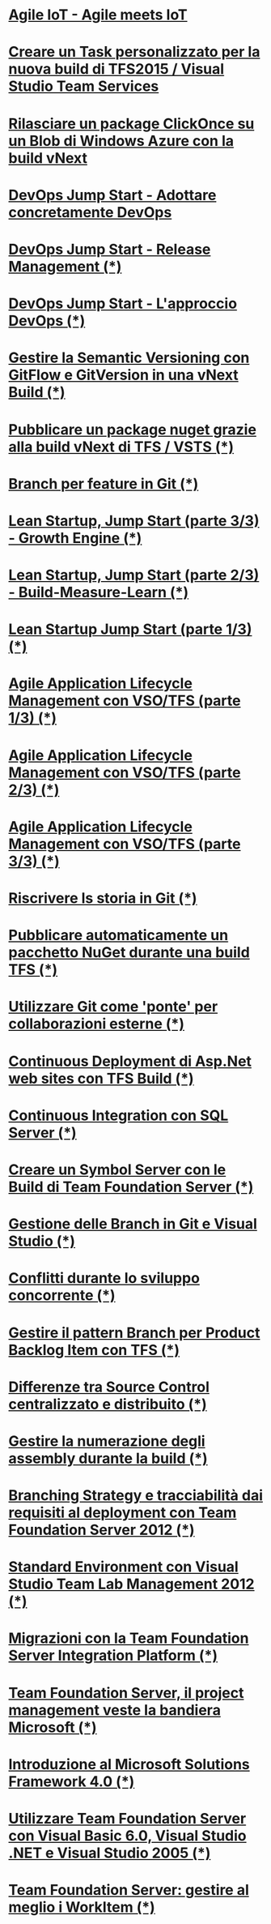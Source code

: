 ﻿# [Agile IoT - Agile meets IoT](AgileIOT.md)
# [Creare un Task personalizzato per la nuova build di TFS2015 / Visual Studio Team Services](CreareEstensioniPerBuild.md)
# [Rilasciare un package ClickOnce su un Blob di Windows Azure con la build vNext](DeployClickOnce.md)

# [DevOps Jump Start - Adottare concretamente DevOps](DevOps-JumpStart.md)

# [DevOps Jump Start - Release Management (*)](https://msdn.microsoft.com/it-it/library/mt653883.aspx)
# [DevOps Jump Start - L'approccio DevOps (*)](https://msdn.microsoft.com/it-it/library/mt674936.aspx)
# [Gestire la Semantic Versioning con GitFlow e GitVersion in una vNext Build (*)](https://msdn.microsoft.com/it-it/library/mt634392.aspx)
# [Pubblicare un package nuget grazie alla build vNext di TFS / VSTS (*)](https://msdn.microsoft.com/it-it/library/mt634391.aspx)
# [Branch per feature in Git (*)](https://msdn.microsoft.com/it-it/library/mt169381.aspx)
# [Lean Startup, Jump Start (parte 3/3) - Growth Engine (*)](https://msdn.microsoft.com/it-it/library/dn940052.aspx)
# [Lean Startup, Jump Start (parte 2/3) - Build-Measure-Learn (*)](https://msdn.microsoft.com/it-it/library/dn940051.aspx)
# [Lean Startup Jump Start (parte 1/3) (*)](https://msdn.microsoft.com/it-it/library/dn782838.aspx)
# [Agile Application Lifecycle Management con VSO/TFS (parte 1/3) (*)](https://msdn.microsoft.com/it-it/library/dn858853.aspx)
# [Agile Application Lifecycle Management con VSO/TFS (parte 2/3) (*)](https://msdn.microsoft.com/it-it/library/dn858854.aspx)
# [Agile Application Lifecycle Management con VSO/TFS (parte 3/3) (*)](https://msdn.microsoft.com/it-it/library/dn858855.aspx)
# [Riscrivere ls storia in Git (*)](https://msdn.microsoft.com/it-it/library/dn756425.aspx)
# [Pubblicare automaticamente un pacchetto NuGet durante una build TFS (*)](https://msdn.microsoft.com/it-it/library/dn614991.aspx)
# [Utilizzare Git come 'ponte' per collaborazioni esterne (*)](https://msdn.microsoft.com/it-it/library/dn605823.aspx)
# [Continuous Deployment di Asp.Net web sites con TFS Build (*)](https://msdn.microsoft.com/it-it/library/dn569268.aspx)
# [Continuous Integration con SQL Server (*)](https://msdn.microsoft.com/it-it/library/dn383992.aspx)
# [Creare un Symbol Server con le Build di Team Foundation Server (*)](https://msdn.microsoft.com/it-it/library/dn376358.aspx)
# [Gestione delle Branch in Git e Visual Studio (*)](https://msdn.microsoft.com/it-it/library/dn269827.aspx)
# [Conflitti durante lo sviluppo concorrente (*)](https://msdn.microsoft.com/it-it/library/dn236398.aspx)
# [Gestire il pattern Branch per Product Backlog Item con TFS (*)](https://msdn.microsoft.com/it-it/library/dn175749.aspx)
# [Differenze tra Source Control centralizzato e distribuito (*)](https://msdn.microsoft.com/it-it/library/dn133093.aspx)
# [Gestire la numerazione degli assembly durante la build (*)](https://msdn.microsoft.com/it-it/library/jj714729.aspx)
# [Branching Strategy e tracciabilità dai requisiti al deployment con Team Foundation Server 2012 (*)](https://msdn.microsoft.com/it-it/library/jj573928.aspx)
# [Standard Environment con Visual Studio Team Lab Management 2012 (*)](https://msdn.microsoft.com/it-it/library/jj191715.aspx)
# [Migrazioni con la Team Foundation Server Integration Platform (*)](https://msdn.microsoft.com/it-it/library/jj191716.aspx)
# [Team Foundation Server, il project management veste la bandiera Microsoft (*)](https://msdn.microsoft.com/it-it/library/cc185100.aspx)
# [Introduzione al Microsoft Solutions Framework 4.0 (*)](https://msdn.microsoft.com/it-it/library/cc185094.aspx)
# [Utilizzare Team Foundation Server con Visual Basic 6.0, Visual Studio .NET e Visual Studio 2005 (*)](https://msdn.microsoft.com/it-it/library/cc185106.aspx)
# [Team Foundation Server: gestire al meglio i WorkItem (*)](https://msdn.microsoft.com/it-it/library/cc185032.aspx)


